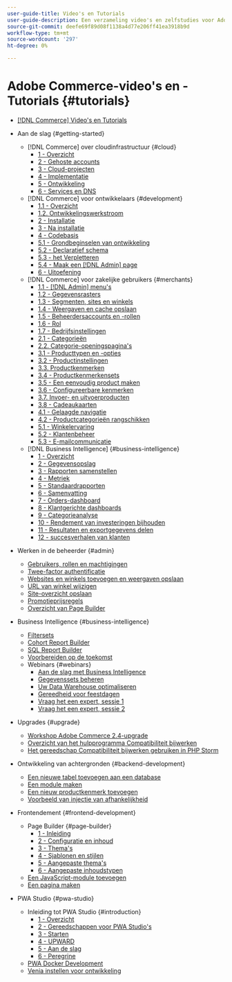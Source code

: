 ```yaml
---
user-guide-title: Video's en Tutorials
user-guide-description: Een verzameling video's en zelfstudies voor Adobe Commerce en Magento Open Source.
source-git-commit: deefe69f89d08f1138a4d77e206ff41ea3918b9d
workflow-type: tm+mt
source-wordcount: '297'
ht-degree: 0%

---
```



# Adobe Commerce-video&#39;s en -Tutorials {#tutorials}

+ [[!DNL Commerce] Video&#39;s en Tutorials](overview.md)

+ Aan de slag {#getting-started}
   + [!DNL Commerce] over cloudinfrastructuur {#cloud}
      + [1 - Overzicht](./cloud/1-overview.md)
      + [2 - Gehoste accounts](./cloud/2-accounts.md)
      + [3 - Cloud-projecten](./cloud/3-projects.md)
      + [4 - Implementatie](./cloud/4-deployment.md)
      + [5 - Ontwikkeling](./cloud/5-dev-config.md)
      + [6 - Services en DNS](./cloud/6-launch.md)
   + [!DNL Commerce] voor ontwikkelaars {#development}
      + [1.1 - Overzicht](./developer/backend-1-1-overview.md)
      + [1.2. Ontwikkelingswerkstroom](./developer/backend-1-2-workflow.md)
      + [2 - Installatie](./developer/backend-2-install.md)
      + [3 - Na installatie](./developer/backend-3-post-install.md)
      + [4 - Codebasis](./developer/backend-4-code-base.md)
      + [5.1 - Grondbeginselen van ontwikkeling](./developer/backend-5-1-dev-basics.md)
      + [5.2 - Declaratief schema](./developer/backend-5-2-declarative-schema.md)
      + [5.3 - het Verpletteren](./developer/backend-5-3-routing.md)
      + [5.4 - Maak een [!DNL Admin] page](./developer/backend-5-4-admin-page.md)
      + [6 - Uitoefening](./developer/backend-6-practice.md)
   + [!DNL Commerce] voor zakelijke gebruikers {#merchants}
      + [1.1 - [!DNL Admin] menu&#39;s](./merchant/introduction/1-1-menus.md)
      + [1.2 - Gegevensrasters](./merchant/introduction/1-2-data-grids.md)
      + [1.3 - Segmenten, sites en winkels](./merchant/introduction/1-3-apps-scopes-sites-stores.md)
      + [1.4 - Weergaven en cache opslaan](./merchant/introduction/1-4-store-views-cache.md)
      + [1.5 - Beheerdersaccounts en -rollen](./merchant/introduction/1-5-users-roles.md)
      + [1.6 - Rol](./merchant/introduction/1-6-role-scopes.md)
      + [1.7 - Bedrijfsinstellingen](./merchant/introduction/1-7-business-settings.md)
      + [2.1 - Categorieën](./merchant/introduction/2-1-categories.md)
      + [2.2. Categorie-openingspagina&#39;s](./merchant/introduction/2-2-category-landing-page.md)
      + [3.1 - Producttypen en -opties](./merchant/introduction/3-1-product-types-options.md)
      + [3.2 - Productinstellingen](./merchant/introduction/3-2-product-settings.md)
      + [3.3. Productkenmerken](./merchant/introduction/3-3-product-attributes.md)
      + [3.4 - Productkenmerkensets](./merchant/introduction/3-4-product-attribute-sets.md)
      + [3.5 - Een eenvoudig product maken](./merchant/introduction/3-5-create-simple-product.md)
      + [3.6 - Configureerbare kenmerken](./merchant/introduction/3-6-configurable-attributes.md)
      + [3.7. Invoer- en uitvoerproducten](./merchant/introduction/3-7-import-export-products.md)
      + [3.8 - Cadeaukaarten](./merchant/introduction/3-8-gift-cards.md)
      + [4.1 - Gelaagde navigatie](./merchant/introduction/4-1-layered-navigation.md)
      + [4.2 - Productcategorieën rangschikken](./merchant/introduction/4-2-arrange-product-categories.md)
      + [5.1 - Winkelervaring](./merchant/introduction/5-1-storefront-experience.md)
      + [5.2 - Klantenbeheer](./merchant/introduction/5-2-customer-management.md)
      + [5.3 - E-mailcommunicatie](./merchant/introduction/5-3-store-communications.md)
   + [!DNL Business Intelligence] {#business-intelligence}
      + [1 - Overzicht](./merchant/business-intelligence/1-overview.md)
      + [2 - Gegevensopslag](./merchant/business-intelligence/2-data-warehousing.md)
      + [3 - Rapporten samenstellen](./merchant/business-intelligence/3-build-reports.md)
      + [4 - Metriek](./merchant/business-intelligence/4-metrics.md)
      + [5 - Standaardrapporten](./merchant/business-intelligence/5-standard-reports.md)
      + [6 - Samenvatting](./merchant/business-intelligence/6-executive-summary-dashboard.md)
      + [7 - Orders-dashboard](./merchant/business-intelligence/7-orders-dashboard.md)
      + [8 - Klantgerichte dashboards](./merchant/business-intelligence/8-customer-focused-dashboards.md)
      + [9 - Categorieanalyse](./merchant/business-intelligence/9-category-analysis.md)
      + [10 - Rendement van investeringen bijhouden](./merchant/business-intelligence/10-roi-tracking.md)
      + [11 - Resultaten en exportgegevens delen](./merchant/business-intelligence/11-share-results-export-data.md)
      + [12 - succesverhalen van klanten](./merchant/business-intelligence/12-customer-success.md)

+ Werken in de beheerder {#admin}
   + [Gebruikers, rollen en machtigingen](./merchant/users-roles-permissions.md)
   + [Twee-factor authentificatie](./merchant/two-factor-authentication.md)
   + [Websites en winkels toevoegen en weergaven opslaan](./merchant/add-websites-stores-views.md)
   + [URL van winkel wijzigen](./merchant/change-store-url.md)
   + [Site-overzicht opslaan](./merchant/site-map-setup.md)
   + [Promotieprijsregels](./merchant/promotions-price-rules.md)
   + [Overzicht van Page Builder](./merchant/page-builder-overview.md)

+ Business Intelligence {#business-intelligence}
   + [Filtersets](./merchant/business-intelligence/filter-sets.md)
   + [Cohort Report Builder](./merchant/business-intelligence/cohort-report-builder.md)
   + [SQL Report Builder](./merchant/business-intelligence/sql-report-builder.md)
   + [Voorbereiden op de toekomst](./merchant/business-intelligence/prepare-for-future.md)
   + Webinars {#webinars}
      + [Aan de slag met Business Intelligence](merchant/business-intelligence/webinars/getting-started.md)
      + [Gegevenssets beheren](merchant/business-intelligence/webinars/manage-data-sets.md)
      + [Uw Data Warehouse optimaliseren](merchant/business-intelligence/webinars/optimize-data-warehouse.md)
      + [Gereedheid voor feestdagen](merchant/business-intelligence/webinars/holiday-readiness.md)
      + [Vraag het een expert, sessie 1](merchant/business-intelligence/webinars/ask-expert-1.md)
      + [Vraag het een expert, sessie 2](merchant/business-intelligence/webinars/ask-expert-2.md)

+ Upgrades {#upgrade}
   + [Workshop Adobe Commerce 2.4-upgrade](./upgrade/2.4-upgrade-workshop.md)
   + [Overzicht van het hulpprogramma Compatibiliteit bijwerken](./upgrade/upgrade-compatibility-tool-overview.md)
   + [Het gereedschap Compatibiliteit bijwerken gebruiken in PHP Storm](./upgrade/uct-phpstorm.md)

+ Ontwikkeling van achtergronden {#backend-development}
   + [Een nieuwe tabel toevoegen aan een database](./developer/add-new-db-table.md)
   + [Een module maken](developer/create-module.md)
   + [Een nieuw productkenmerk toevoegen](./developer/add-product-attribute.md)
   + [Voorbeeld van injectie van afhankelijkheid](./developer/dependency-injection.md)

+ Frontendement {#frontend-development}
   + Page Builder {#page-builder}
      + [1 - Inleiding](./developer/page-builder/1-intro-case-studies.md)
      + [2 - Configuratie en inhoud](./developer/page-builder/2-config-create-content.md)
      + [3 - Thema&#39;s](./developer/page-builder/3-themes.md)
      + [4 - Sjablonen en stijlen](./developer/page-builder/4-admin-templates-apply-styles.md)
      + [5 - Aangepaste thema&#39;s](./developer/page-builder/5-customize-theme.md)
      + [6 - Aangepaste inhoudstypen](developer/page-builder/6-custom-content-types.md)
   + [Een JavaScript-module toevoegen](developer/add-javascript-module.md)
   + [Een pagina maken](developer/create-new-page.md)

+ PWA Studio {#pwa-studio}
   + Inleiding tot PWA Studio {#introduction}
      + [1 - Overzicht](./pwa/introduction/1-overview.md)
      + [2 - Gereedschappen voor PWA Studio&#39;s](./pwa/introduction/2-pwa-studio-tools.md)
      + [3 - Starten](pwa/introduction/3-launch.md)
      + [4 - UPWARD](./pwa/introduction/4-upward.md)
      + [5 - Aan de slag](./pwa/introduction/5-getting-started.md)
      + [6 - Peregrine](./pwa/introduction/6-peregrine.md)
   + [PWA Docker Development](./pwa/pwa-docker-development.md)
   + [Venia instellen voor ontwikkeling](pwa/set-up-venia-for-dev.md)
